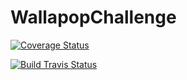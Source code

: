 # WallapopChallenge


<a href='https://coveralls.io/github/SammyJankis/WallapopChallenge?branch=develop'><img src='https://coveralls.io/repos/github/SammyJankis/WallapopChallenge/badge.svg?branch=develop' alt='Coverage Status' /></a>

<a href='https://travis-ci.org/SammyJankis/WallapopChallenge/builds'><img src='https://travis-ci.org/SammyJankis/WallapopChallenge.svg?branch=develop' alt='Build Travis Status' /></a>
